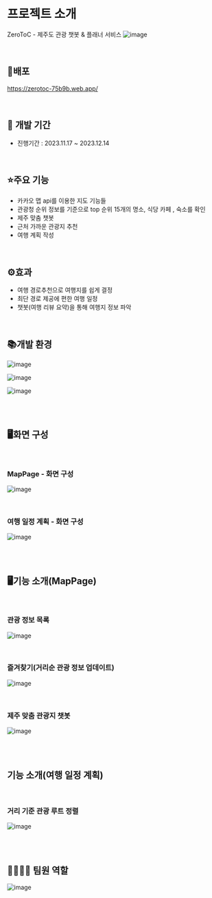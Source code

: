 
# 프로젝트 소개
ZeroToC - 제주도 관광 챗봇 & 플래너 서비스
![image](https://github.com/parkgo0504/jejuPaln-chatbot/assets/75320567/0ce2ebc9-aa60-4bcd-b5cd-5069325fb724)

<br/>

## 👀배포

https://zerotoc-75b9b.web.app/

<br/>


## 📅 개발 기간
* 진행기간 : 2023.11.17 ~ 2023.12.14

<br/>

## ⭐주요 기능
- 카카오 맵 api를 이용한 지도 기능들
- 관광청 순위 정보를 기준으로 top 순위 15개의 명소, 식당 카페 , 숙소를 확인
- 제주 맞춤 챗봇
- 근처 가까운 관광지 추천
- 여행 계획 작성

<br/>

## ⚙효과
* 여행 경로추천으로 여행지를 쉽게 결정
* 최단 경로 제공에 편한 여행 일정
* 챗봇(여행 리뷰 요약)을 통해 여행지 정보 파악


<br/>

## 📚개발 환경
![image](https://github.com/parkgo0504/jejuPaln-chatbot/assets/75320567/38a1db80-1d4a-4be4-8c76-b035f8b41ce5)

![image](https://github.com/parkgo0504/jejuPaln-chatbot/assets/75320567/3c7d1687-4a7a-437c-8641-19ddc1e939dd)

![image](https://github.com/parkgo0504/jejuPaln-chatbot/assets/75320567/70f53161-a077-4bf0-9c44-28771063da72)


<br/><br/>

## 🖥화면 구성

<br/>

### MapPage - 화면 구성
![image](https://github.com/parkgo0504/jejuPaln-chatbot/assets/75320567/1a0b76ee-0a18-41e0-8493-44c1260756dc)

<br/>

### 여행 일정 계획 - 화면 구성
![image](https://github.com/parkgo0504/jejuPaln-chatbot/assets/75320567/647b0d72-45e6-4c87-a4aa-57e6a69e34a6)


<br/><br/>

## 🖥기능 소개(MapPage)

<br/>

### 관광 정보 목록
![image](https://github.com/parkgo0504/jejuPaln-chatbot/assets/75320567/5a530c1e-1c62-4e07-8e2b-2489327872a6)

<br/>

### 즐겨찾기(거리순 관광 정보 업데이트)
![image](https://github.com/parkgo0504/jejuPaln-chatbot/assets/75320567/2fe1d7b0-8930-4f8a-af65-da93125ae708)

<br/>

### 제주 맞춤 관광지 챗봇
![image](https://github.com/parkgo0504/jejuPaln-chatbot/assets/75320567/7171cc96-9196-4bb7-8a12-fddecd78c39f)

<br/><br/>

## 기능 소개(여행 일정 계획)

<br/>

### 거리 기준 관광 루트 정렬
![image](https://github.com/parkgo0504/jejuPaln-chatbot/assets/75320567/2c242f9a-75a5-44fc-8de4-f26e2d8773da)


<br/><br/>

## 👨‍👩‍👦‍👦 팀원 역할

![image](https://github.com/parkgo0504/jejuPaln-chatbot/assets/75320567/3a98fc94-0623-4e34-8c3e-6a91050e8b69)






















